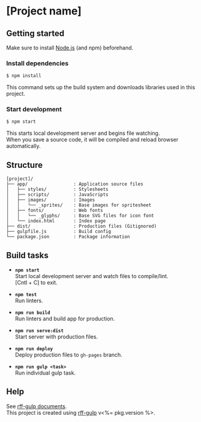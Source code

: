 # [Project name]

## Getting started
Make sure to install [Node.js](https://nodejs.org/) (and npm) beforehand.

### Install dependencies
```sh
$ npm install
```

This command sets up the build system and downloads libraries used in this project.

### Start development
```sh
$ npm start
```

This starts local development server and begins file watching.  
When you save a source code, it will be compiled and reload browser automatically.

## Structure
```
[project]/
├── app/                 : Application source files
│   ├── styles/          : Stylesheets
│   ├── scripts/         : JavaScripts
│   ├── images/          : Images
│   │   └── _sprites/    : Base images for spritesheet
│   ├── fonts/           : Web fonts
│   │   └── _glyphs/     : Base SVG files for icon font
│   └── index.html       : Index page
├── dist/                : Production files (Gitignored)
├── gulpfile.js          : Build config
└── package.json         : Package information
```

## Build tasks
- **`npm start`**  
  Start local development server and watch files to compile/lint.  
  [Cntl + C] to exit.

- **`npm test`**  
  Run linters.

- **`npm run build`**  
  Run linters and build app for production.

- **`npm run serve:dist`**  
  Start server with production files.

- **`npm run deploy`**  
  Deploy production files to `gh-pages` branch.

- **`npm run gulp <task>`**  
  Run individual gulp task.

## Help
See [rff-gulp documents](https://github.com/rakuten-frontend/rff-gulp/tree/master/docs).  
This project is created using [rff-gulp](https://github.com/rakuten-frontend/rff-gulp) v<%= pkg.version %>.
